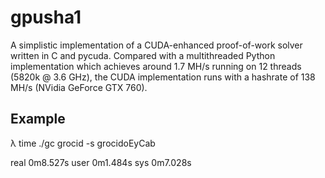 # gpusha1

A simplistic implementation of a CUDA-enhanced proof-of-work solver written in C and pycuda. Compared with a multithreaded Python implementation
which achieves around 1.7 MH/s running on 12 threads (5820k @ 3.6 GHz), the CUDA implementation runs with a hashrate of 138 MH/s (NVidia GeForce GTX 760).

## Example

 λ time ./gc grocid -s
 grocidoEyCab

 real    0m8.527s
 user    0m1.484s
 sys    0m7.028s
